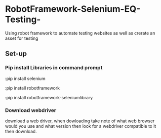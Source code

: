 ﻿# RobotFramework-Selenium-EQ-Testing-
Using robot framework to automate testing websites as well as crerate an asset for testing

## Set-up
### Pip install Libraries in command prompt

:pip install selenium

:pip install robotframework

:pip install robotframework-seleniumlibrary

### Download webdriver

download a web driver, when dowloading take note of what web browser would you use and what version then look for a webdriver compatible to it then download.

